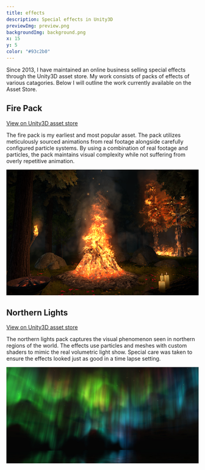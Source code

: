 ```yaml
---
title: effects
description: Special effects in Unity3D
previewImg: preview.png
backgroundImg: background.png
x: 15
y: 5
color: "#93c2b0"
---
```

Since 2013, I have maintained an online business selling special effects through the Unity3D asset store. My work consists of packs of effects of various catagories. Below I will outline the work currently available on the Asset Store.  


Fire Pack
-------

<a style="color:inherit;" href="https://assetstore.unity.com/packages/vfx/particles/fire-explosions/ian-s-fire-pack-69661">View on Unity3D asset store</a>

The fire pack is my earliest and most popular asset. The pack utilizes meticulously sourced animations from real footage alongside carefully configured particle systems. By using a combination of real footage and particles, the pack maintains visual complexity while not suffering from overly repetitive animation. 

![Fire Pack effects](./firepack.png)

Northern Lights
-------

<a style="color:inherit;" href="https://assetstore.unity.com/packages/vfx/particles/environment/northern-lights-pack-86980">View on Unity3D asset store</a>

The northern lights pack captures the visual phenomenon seen in northern regions of the world. The effects use particles and meshes with custom shaders to mimic the real volumetric light show. Special care was taken to ensure the effects looked just as good in a time lapse setting.  

![Northern Lights](./aurorapack.jpg)